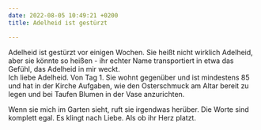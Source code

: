 ```yaml
---
date: 2022-08-05 10:49:21 +0200
title: Adelheid ist gestürzt

---
```

Adelheid ist gestürzt vor einigen Wochen. Sie heißt nicht wirklich Adelheid, aber sie könnte so heißen - ihr echter Name transportiert  in etwa das Gefühl, das Adelheid in mir weckt.   
Ich liebe Adelheid. Von Tag 1. Sie wohnt gegenüber und ist mindestens 85 und hat in der Kirche Aufgaben, wie den Osterschmuck am Altar bereit zu legen und bei Taufen Blumen in der Vase anzurichten.

Wenn sie mich im Garten sieht, ruft sie irgendwas herüber. Die Worte sind komplett egal. Es klingt nach Liebe. Als ob ihr Herz platzt.